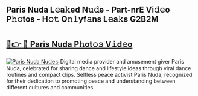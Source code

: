 ## Paris Nuda L𝚎a𝚔ed N𝚞𝚍e - Part-nrE Vi𝚍𝚎o P𝚑𝚘tos - H𝚘𝚝 O𝚗𝚕yf𝚊ns L𝚎a𝚔s G2B2M

# <h2><a href="http://kfcwgx.oniu.top/?m=Paris+Nuda">🔗👉 🔴 Paris Nuda P𝚑ot𝚘𝚜 V𝚒d𝚎o</a></h2>

[![Paris Nuda Nu𝚍e𝚜](https://i.imgur.com/0qMVB7G.gif)](http://kfcwgx.oniu.top/?m=Paris+Nuda)
Digital media provider and amusement giver Paris Nuda, celebrated for sharing dance and lifestyle ideas through viral dance routines and compact clips. Selfless peace activist Paris Nuda, recognized for their dedication to promoting peace and understanding between different cultures and communities.  

